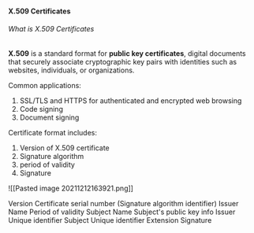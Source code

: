 #### X.509 Certificates
###### What is X.509 Certificates
**X.509** is a standard format for **public key certificates**, digital documents that securely associate cryptographic key pairs with identities such as websites, individuals, or organizations.

Common applications:
1. SSL/TLS and HTTPS for authenticated and encrypted web browsing
2. Code signing
3. Document signing

Certificate format includes:
1. Version of X.509 certificate
2. Signature algorithm
3. period of validity
4. Signature

![[Pasted image 20211212163921.png]]

Version
Certificate serial number
(Signature algorithm identifier)
Issuer Name
Period of validity
Subject Name
Subject's public key info
Issuer Unique identifier
Subject Unique identifier
Extension
Signature